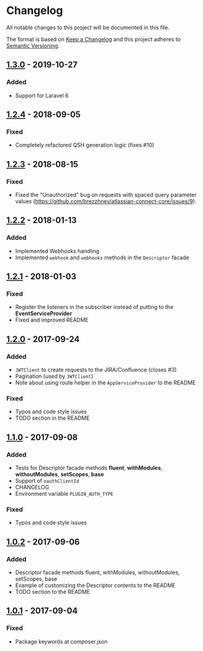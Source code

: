 # Changelog

All notable changes to this project will be documented in this file.

The format is based on [Keep a Changelog](http://keepachangelog.com/en/1.0.0/)
and this project adheres to [Semantic Versioning](http://semver.org/spec/v2.0.0.html).

## [1.3.0] - 2019-10-27

### Added
- Support for Laravel 6

## [1.2.4] - 2018-09-05

### Fixed
- Completely refactored QSH generation logic (fixes #10)

## [1.2.3] - 2018-08-15

### Fixed
- Fixed the "Unauthorized" bug on requests with spaced query parameter values (https://github.com/brezzhnev/atlassian-connect-core/issues/9). 

## [1.2.2] - 2018-01-13

### Added
- Implemented Webhooks handling
- Implemented `webhook` and `webhooks` methods in the `Descriptor` facade

## [1.2.1] - 2018-01-03

### Fixed
- Register the listeners in the subscriber instead of putting to the **EventServiceProvider** 
- Fixed and improved README

## [1.2.0] - 2017-09-24

### Added
- `JWTClient` to create requests to the JIRA/Confluence (closes #3)
- Pagination (used by `JWTClient`)
- Note about using route helper in the `AppServiceProvider` to the README

### Fixed
- Typos and code style issues
- TODO section in the README

## [1.1.0] - 2017-09-08

### Added
- Tests for Descriptor facade methods **fluent**, **withModules**, **withoutModules**, **setScopes**, **base**
- Support of `oauthClientId`
- CHANGELOG
- Environment variable `PLUGIN_AUTH_TYPE`

### Fixed
- Typos and code style issues

## [1.0.2] - 2017-09-06

### Added
- Descriptor facade methods fluent, withModules, withoutModules, setScopes, base
- Example of customizing the Descriptor contents to the README
- TODO section to the README

## [1.0.1] - 2017-09-04

### Fixed
- Package keywords at composer.json

[Unreleased]: https://github.com/brezzhnev/atlassian-connect-core/compare/v1.3.0...HEAD
[1.3.0]: https://github.com/brezzhnev/atlassian-connect-core/compare/v1.2.4...v1.3.0
[1.2.4]: https://github.com/brezzhnev/atlassian-connect-core/compare/v1.2.3...v1.2.4
[1.2.3]: https://github.com/brezzhnev/atlassian-connect-core/compare/v1.2.2...v1.2.3
[1.2.2]: https://github.com/brezzhnev/atlassian-connect-core/compare/v1.2.1...v1.2.2
[1.2.1]: https://github.com/brezzhnev/atlassian-connect-core/compare/v1.2.0...v1.2.1
[1.2.0]: https://github.com/brezzhnev/atlassian-connect-core/compare/v1.1.0...v1.2.0
[1.1.0]: https://github.com/brezzhnev/atlassian-connect-core/compare/v1.0.2...v1.1.0
[1.0.2]: https://github.com/brezzhnev/atlassian-connect-core/compare/v1.0.1...v1.0.2
[1.0.1]: https://github.com/brezzhnev/atlassian-connect-core/compare/v1.0.0...v1.0.1